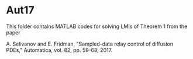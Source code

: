 # Aut17
This folder contains MATLAB codes for solving LMIs of Theorem 1 from the paper 

A. Selivanov and E. Fridman, "Sampled-data relay control of diffusion PDEs," Automatica, vol. 82, pp. 59-68, 2017.
